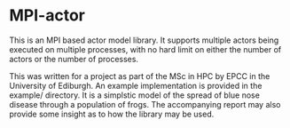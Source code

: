 MPI-actor
=========

This is an MPI based actor model library. It supports multiple actors
being executed on multiple processes, with no hard limit on either
the number of actors or the number of processes.

This was written for a project as part of the MSc in HPC by EPCC in the University of Ediburgh. An example implementation is provided in the example/ directory. It is a simplstic model of the spread of blue nose disease through a population of frogs. The accompanying report may also provide some insight as to how the library may be used.
